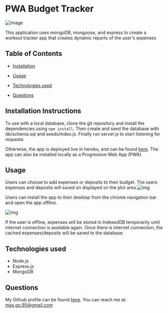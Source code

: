 # PWA Budget Tracker

![image](https://user-images.githubusercontent.com/47426171/125886715-63d8a911-248c-452c-874e-32b100364aba.png)



This application uses mongoDB, mongoose, and express to create a workout tracker app that creates dynamic reports of the user's expenses

## Table of Contents

* [Installation](#installation)

* [Usage](#usage)

* [Technologies used](#Technologies)

* [Questions](#questions)



## Installation Instructions <a name="installation"></a>
To use with a local database, clone the git repository and install the dependencies using ```npm install```. Then create and seed the database with  db/schema.sql and seeds/index.js. Finally run server.js to start listening for requests.

Otherwise, the app is deployed live in heroku, and can be found [here](https://smg061-budget-tracker.herokuapp.com/). The app can also be installed locally as a Progressive Web App (PWA).

## Usage <a name="usage"></a>

Users can choose to add expenses or deposits to their budget. The users expenses and deposits will saved on displayed on the plot area
![img](https://user-images.githubusercontent.com/47426171/125994754-f6773da8-7d9c-4e4c-9b51-d984f6ef7123.png)


Users can install the app to their desktop from the chrome navigation bar and open the app offline.


![img](https://user-images.githubusercontent.com/47426171/125995013-2fa0261e-7b80-4407-bd8f-1c4985d35572.jpg)


If the user is offline, expenses will be stored in IndexedDB temporarily until internet connection is available again. Once there is internet connection, the cached expenses/deposits will be saved to the database.



## Technologies used <a name="technologies"></a>
  * Node.js
  * Express.js
  * MongoDB
  
  


## Questions <a name="questions"></a>
My Github profile can be found [here](https://github.com/smg061). 
You can reach me at: max.go.95@gmail.com




